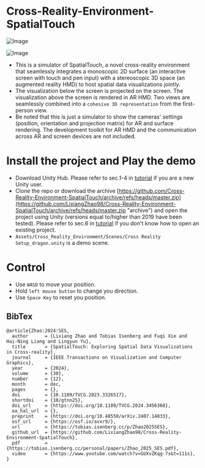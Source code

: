 # Cross-Reality-Environment-SpatialTouch
![Image](https://raw.githubusercontent.com/LixiangZhao98/asset/master/Project/Cross-reality-Environment-SpatialTouch/spatialtouch.gif "Image")

![Image](https://raw.githubusercontent.com/LixiangZhao98/asset/blob/master/Publications/Videos/SpatialTouch_Trim.gif"Image")
* This is a simulator of SpatialTouch, a novel cross-reality environment that seamlessly integrates a monoscopic 2D surface (an interactive screen with touch and pen input) with a stereoscopic 3D space (an augmented reality HMD) to host spatial data visualizations jointly. 
* The visualization below the screen is projected on the screen. The visualization above the screen is rendered in AR HMD. Two views are seamlessly combined into a `cohesive 3D representation` from the first-person view.
* Be noted that this is just a simulator to show the cameras' settings (position, orientation and projection matrix) for AR and surface rendering. The development toolkit for AR HMD and the communication across AR and screen devices are not included.



# Install the project and Play the demo
- Download Unity Hub. Please refer to sec.1-4 in [tutorial](https://github.com/LixiangZhao98/asset/blob/master/Tutorial/Unity_Setup_General.pdf) if you are a new Unity user.
- Clone the repo or download the archive [https://github.com/Cross-Reality-Environment-SpatialTouch/archive/refs/heads/master.zip](https://github.com/LixiangZhao98/Cross-Reality-Environment-SpatialTouch/archive/refs/heads/master.zip "archive") and open the project using Unity (versions equal to/higher than 2019 have been tested). Please refer to sec.6 in [tutorial](https://github.com/LixiangZhao98/asset/blob/master/Tutorial/Unity_Setup_General.pdf) if you don't know how to open an existing project.
- `Assets/Cross_Reality_Environment/Scenes/Cross Reality Setup_dragon.unity` is a demo scene.

# Control
* Use `WASD` to move your position.
* Hold `left mouse button` to change you direction.
* Use `Space Key` to reset you position.

## BibTex
```
@article{Zhao:2024:SES,
  author      = {Lixiang Zhao and Tobias Isenberg and Fuqi Xie and Hai-Ning Liang and Lingyun Yu},
  title       = {SpatialTouch: Exploring Spatial Data Visualizations in Cross-reality},
  journal     = {IEEE Transactions on Visualization and Computer Graphics},
  year        = {2024},
  volume      = {30},
  number      = {12},
  month       = dec,
  pages       = {},
  doi         = {10.1109/TVCG.2023.3326517},
  shortdoi    = {10/gtnn25},
  doi_url     = {https://doi.org/10.1109/TVCG.2024.3456368},
  oa_hal_url  = {},
  preprint    = {https://doi.org/10.48550/arXiv.2407.14833},
  osf_url     = {https://osf.io/avxr9/},
  url         = {https://tobias.isenberg.cc/p/Zhao2025SES},
  github_url  = {https://github.com/LixiangZhao98/Cross-Reality-Environment-SpatialTouch},
  pdf         = {https://tobias.isenberg.cc/personal/papers/Zhao_2025_SES.pdf},
  video       = {https://www.youtube.com/watch?v=GUXvZKqg-7s&t=111s},
}
```
